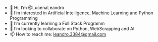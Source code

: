 - 👋 Hi, I’m @LucenaLeandro
- 👀 I’m interested in Artificial Intelligence, Machine Learning and Python Programming
- 🌱 I’m currently learning a Full Stack Programm
- 💞️ I’m looking to collaborate on Python, WebScrapping and AI
- 📫 How to reach me: leandro.3384@gmail.com

<!---
LucenaLeandro/LucenaLeandro is a ✨ special ✨ repository because its `README.md` (this file) appears on your GitHub profile.
You can click the Preview link to take a look at your changes.
--->
